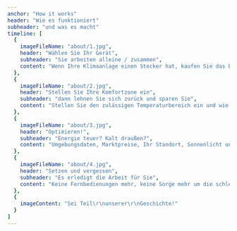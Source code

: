 ```yaml
---
anchor: "How it works"
header: "Wie es funktioniert"
subheader: "und was es macht"
timeline: [
  {
    imageFileName: "about/1.jpg",
    header: "Wählen Sie Ihr Gerät",
    subheader: "Sie arbeiten alleine / zusammen",
    content: "Wenn Ihre Klimaanlage einen Stecker hat, kaufen Sie das Big Brain. Wenn nicht, besorgen Sie sich den Small Sensor. Der Small Sensor kann das große Gehirn empfindlicher für Temperaturänderungen machen."
  },
  {
    imageFileName: "about/2.jpg",
    header: "Stellen Sie Ihre Komfortzone ein",
    subheader: "dann lehnen Sie sich zurück und sparen Sie",
    content: "Stellen Sie den zulässigen Temperaturbereich ein und wie viel Geld Sie sparen möchten. Und das ist es! Sie können mit der App so viel oder so wenig einchecken, wie Sie möchten. Sie erfahren, ob ein Problem vorliegt"
  },
  {
    imageFileName: "about/3.jpg",
    header: "Optimieren!",
    subheader: "Energie teuer? Kalt draußen?",
    content: "Umgebungsdaten, Marktpreise, Ihr Standort, Sonnenlicht und Wolkendecke (falls mit einer Batterie- und Solarenergie verbunden) werden all diese Kennzahlen anhand Ihrer Ziele für Komfort und Einsparungen bewertet."
  },
  {
    imageFileName: "about/4.jpg",
    header: "Setzen und vergessen",
    subheader: "Es erledigt die Arbeit für Sie",
    content: "Keine Fernbedienungen mehr, keine Sorge mehr um die schleichende Kälte. Air Controller denkt darüber nach, was in Ihrem Zimmer und auf der Welt passiert, und trifft Entscheidungen, die Ihren Komfort verbessern und Energie sparen."
  },
  {
    imageContent: "Sei Teil\r\nunserer\r\nGeschichte!"
  }
]
---
```

